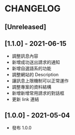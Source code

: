 # CHANGELOG

## [Unreleased]

## [1.1.0] - 2021-06-15

* 調整訊息內容
* 新增成功送出請求的通知
* 新增自選語系的功能
* 調整網站的 Description
* 讓訊息上限機制可以正常運作
* 調整專案的資料結構
* 新增新增常用請求的對話框
* 更新 link 連結

## [1.0.0] - 2021-05-04

* 發布 1.0.0
